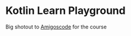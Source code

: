 # Kotlin Learn Playground

Big shotout to [Amigoscode](https://www.youtube.com/watch?v=TEXaoSC_8lQ&ab_channel=Amigoscode) for the course
